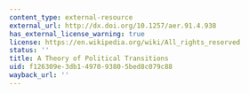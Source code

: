 ```yaml
---
content_type: external-resource
external_url: http://dx.doi.org/10.1257/aer.91.4.938
has_external_license_warning: true
license: https://en.wikipedia.org/wiki/All_rights_reserved
status: ''
title: A Theory of Political Transitions
uid: f126309e-3db1-4970-9380-5bed8c079c88
wayback_url: ''
---
```

